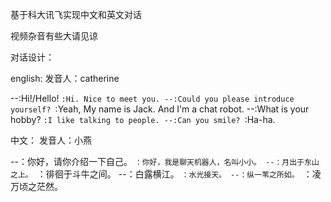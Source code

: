 基于科大讯飞实现中文和英文对话

视频杂音有些大请见谅


对话设计：

english:
发音人：catherine

--:Hi!/Hello!
``:Hi. Nice to meet you.
--:Could you please introduce yourself?
``:Yeah, My name is Jack. And I'm a chat robot.
--:What is your hobby?
``:I like talking to people.
--:Can you smile?
``:Ha-ha.


中文：
发音人：小燕

--：你好，请你介绍一下自己。
``：你好，我是聊天机器人，名叫小小。
--：月出于东山之上。
``：徘徊于斗牛之间。
--：白露横江。
``：水光接天。
--：纵一苇之所如。
``：凌万顷之茫然。

